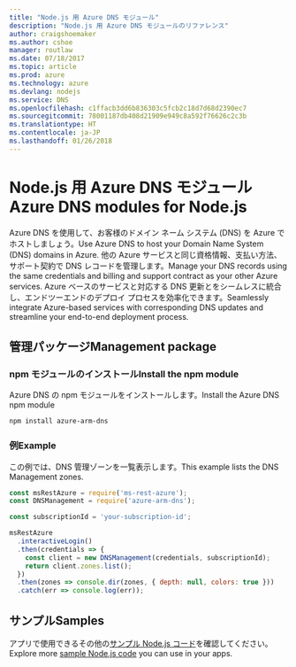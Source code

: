 ```yaml
---
title: "Node.js 用 Azure DNS モジュール"
description: "Node.js 用 Azure DNS モジュールのリファレンス"
author: craigshoemaker
ms.author: cshoe
manager: routlaw
ms.date: 07/18/2017
ms.topic: article
ms.prod: azure
ms.technology: azure
ms.devlang: nodejs
ms.service: DNS
ms.openlocfilehash: c1ffacb3dd6b836303c5fcb2c18d7d68d2390ec7
ms.sourcegitcommit: 78001187db408d21909e949c8a592f76626c2c3b
ms.translationtype: HT
ms.contentlocale: ja-JP
ms.lasthandoff: 01/26/2018
---
```

# <a name="azure-dns-modules-for-nodejs"></a><span data-ttu-id="34034-103">Node.js 用 Azure DNS モジュール</span><span class="sxs-lookup"><span data-stu-id="34034-103">Azure DNS modules for Node.js</span></span>

<span data-ttu-id="34034-104">Azure DNS を使用して、お客様のドメイン ネーム システム (DNS) を Azure でホストしましょう。</span><span class="sxs-lookup"><span data-stu-id="34034-104">Use Azure DNS to host your Domain Name System (DNS) domains in Azure.</span></span> <span data-ttu-id="34034-105">他の Azure サービスと同じ資格情報、支払い方法、サポート契約で DNS レコードを管理します。</span><span class="sxs-lookup"><span data-stu-id="34034-105">Manage your DNS records using the same credentials and billing and support contract as your other Azure services.</span></span> <span data-ttu-id="34034-106">Azure ベースのサービスと対応する DNS 更新とをシームレスに統合し、エンドツーエンドのデプロイ プロセスを効率化できます。</span><span class="sxs-lookup"><span data-stu-id="34034-106">Seamlessly integrate Azure-based services with corresponding DNS updates and streamline your end-to-end deployment process.</span></span>

## <a name="management-package"></a><span data-ttu-id="34034-107">管理パッケージ</span><span class="sxs-lookup"><span data-stu-id="34034-107">Management package</span></span>

### <a name="install-the-npm-module"></a><span data-ttu-id="34034-108">npm モジュールのインストール</span><span class="sxs-lookup"><span data-stu-id="34034-108">Install the npm module</span></span>

<span data-ttu-id="34034-109">Azure DNS の npm モジュールをインストールします。</span><span class="sxs-lookup"><span data-stu-id="34034-109">Install the Azure DNS npm module</span></span>

```bash
npm install azure-arm-dns
```

### <a name="example"></a><span data-ttu-id="34034-110">例</span><span class="sxs-lookup"><span data-stu-id="34034-110">Example</span></span>

<span data-ttu-id="34034-111">この例では、DNS 管理ゾーンを一覧表示します。</span><span class="sxs-lookup"><span data-stu-id="34034-111">This example lists the DNS Management zones.</span></span>

```javascript
const msRestAzure = require('ms-rest-azure');
const DNSManagement = require('azure-arm-dns');

const subscriptionId = 'your-subscription-id';

msRestAzure
  .interactiveLogin()
  .then(credentials => {
    const client = new DNSManagement(credentials, subscriptionId);
    return client.zones.list();
  })
  .then(zones => console.dir(zones, { depth: null, colors: true }))
  .catch(err => console.log(err));
```

## <a name="samples"></a><span data-ttu-id="34034-112">サンプル</span><span class="sxs-lookup"><span data-stu-id="34034-112">Samples</span></span>

<span data-ttu-id="34034-113">アプリで使用できるその他の[サンプル Node.js コード](https://azure.microsoft.com/resources/samples/?platform=nodejs)を確認してください。</span><span class="sxs-lookup"><span data-stu-id="34034-113">Explore more [sample Node.js code](https://azure.microsoft.com/resources/samples/?platform=nodejs) you can use in your apps.</span></span>
